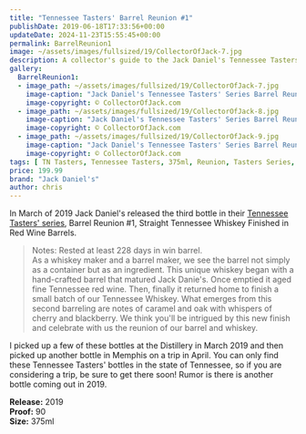 ```yaml
---
title: "Tennessee Tasters' Barrel Reunion #1"
publishDate: 2019-06-18T17:33:56+00:00
updateDate: 2024-11-23T15:55:45+00:00
permalink: BarrelReunion1
image: ~/assets/images/fullsized/19/CollectorOfJack-7.jpg
description: A collector's guide to the Jack Daniel's Tennessee Tasters' Series Barrel Reunion #1 bottle.
gallery:
  BarrelReunion1:
  - image_path: ~/assets/images/fullsized/19/CollectorOfJack-7.jpg
    image-caption: "Jack Daniel's Tennessee Tasters' Series Barrel Reunion #1 bottle."
    image-copyright: © CollectorOfJack.com
  - image_path: ~/assets/images/fullsized/19/CollectorOfJack-8.jpg
    image-caption: "Jack Daniel's Tennessee Tasters' Series Barrel Reunion #1 bottle."
    image-copyright: © CollectorOfJack.com
  - image_path: ~/assets/images/fullsized/19/CollectorOfJack-9.jpg
    image-caption: "Jack Daniel's Tennessee Tasters' Series Barrel Reunion #1 bottle."
    image-copyright: © CollectorOfJack.com
tags: [ TN Tasters, Tennessee Tasters, 375ml, Reunion, Tasters Series, Tasters ]
price: 199.99
brand: "Jack Daniel's"
author: chris
---
```

In March of 2019 Jack Daniel's released the third bottle in their [Tennessee Tasters' series](/series/tasters-distillery), Barrel Reunion #1, Straight Tennessee Whiskey Finished in Red Wine Barrels. 

> Notes: Rested at least 228 days in win barrel.  
> As a whiskey maker and a barrel maker, we see the barrel not simply as a container but as an ingredient. This unique whiskey began with a hand-crafted barrel that matured Jack Danie's. Once emptied it aged fine Tennessee red wine. Then, finally it returned home to finish a small batch of our Tennessee Whiskey. What emerges from this second barreling are notes of caramel and oak with whispers of cherry and blackberry. We think you'll be intrigued by this new finish and celebrate with us the reunion of our barrel and whiskey.

I picked up a few of these bottles at the Distillery in March 2019 and then picked up another bottle in Memphis on a trip in April. You can only find these Tennessee Tasters' bottles in the state of Tennessee, so if you are considering a trip, be sure to get there soon! Rumor is there is another bottle coming out in 2019.

**Release:** 2019  
**Proof:** 90  
**Size:** 375ml  

